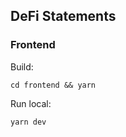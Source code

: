 ## DeFi Statements

### Frontend
Build:
```shell
cd frontend && yarn
```
Run local:
```shell
yarn dev
```